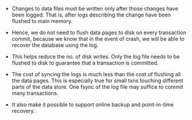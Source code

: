 * Changes to data files must be written only after those changes have been logged. That is, after logs describing the change have been flushed to main memory.
* Hence, we do not need to flush data pages to disk on every transaction commit, because we know that in the event of crash, we will be able to recover the database using the log.
* This helps reduce the no. of disk writes. Only the log file needs to be flushed to disk to guarantee that a transaction is committed.

* The cost of syncing the logs is much less than the cost of flushing all the data pages. This is especially true for small txns touching different parts of the data store. One fsync of the log file may suffice to commit many transactions.

* It also make it possible to support online backup and point-in-time recovery.